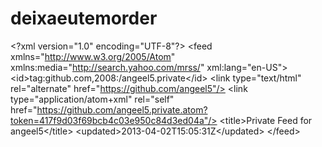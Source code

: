 deixaeutemorder
===============

&lt;?xml version="1.0" encoding="UTF-8"?> &lt;feed xmlns="http://www.w3.org/2005/Atom" xmlns:media="http://search.yahoo.com/mrss/" xml:lang="en-US">   &lt;id>tag:github.com,2008:/angeel5.private&lt;/id>   &lt;link type="text/html" rel="alternate" href="https://github.com/angeel5"/>   &lt;link type="application/atom+xml" rel="self" href="https://github.com/angeel5.private.atom?token=417f9d03f69bcb4c03e950c84d3ed04a"/>   &lt;title>Private Feed for angeel5&lt;/title>   &lt;updated>2013-04-02T15:05:31Z&lt;/updated> &lt;/feed>